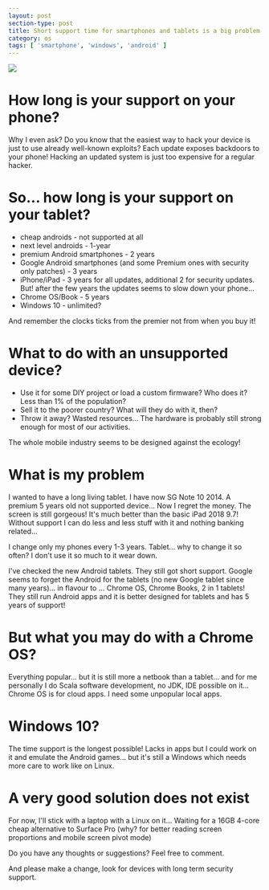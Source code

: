 ```yaml
---
layout: post
section-type: post
title: Short support time for smartphones and tablets is a big problem
category: os
tags: [ 'smartphone', 'windows', 'android' ]
---
```


![](https://cdn-images-1.medium.com/max/1200/1*TMRayUTb65ScYlvwYz1JPA.jpeg)

# How long is your support on your phone?
Why I even ask? Do you know that the easiest way to hack your device is just to use already well-known exploits? Each update exposes backdoors to your phone! Hacking an updated system is just too expensive for a regular hacker.

# So... how long is your support on your tablet?
* cheap androids - not supported at all
* next level androids - 1-year
* premium Android smartphones - 2 years
* Google Android smartphones (and some Premium ones with security only patches) - 3 years
* iPhone/iPad - 3 years for all updates, additional 2 for security updates. But! after the few years the updates seems to slow down your phone...
* Chrome OS/Book - 5 years
* Windows 10 - unlimited?

And remember the clocks ticks from the premier not from when you buy it!

# What to do with an unsupported device?
* Use it for some DIY project or load a custom firmware? Who does it? Less than 1% of the population?
* Sell it to the poorer country? What will they do with it, then?
* Throw it away? Wasted resources... The hardware is probably still strong enough for most of our activities.

The whole mobile industry seems to be designed against the ecology!

# What is my problem
I wanted to have a long living tablet. I have now SG Note 10 2014. A premium 5 years old not supported device... Now I regret the money. The screen is still gorgeous! It's much better than the basic iPad 2018 9.7! Without support I can do less and less stuff with it and nothing banking related...

I change only my phones every 1-3 years. Tablet... why to change it so often? I don't use it so much to it wear down.

I've checked the new Android tablets. They still got short support. Google seems to forget the Android for the tablets (no new Google tablet since many years)... in flavour to ... Chrome OS, Chrome Books, 2 in 1 tablets! They still run Android apps and it is better designed for tablets and has 5 years of support!

# But what you may do with a Chrome OS?
Everything popular... but it is still more a netbook than a tablet... and for me personally I do Scala software development, no JDK, IDE possible on it... Chrome OS is for cloud apps. I need some unpopular local apps.

# Windows 10?
The time support is the longest possible! Lacks in apps but I could work on it and emulate the Android games... but it's still a Windows which needs more care to work like on Linux.

# A very good solution does not exist
For now, I'll stick with a laptop with a Linux on it... Waiting for a 16GB 4-core cheap alternative to Surface Pro (why? for better reading screen proportions and mobile screen pivot mode)

Do you have any thoughts or suggestions? Feel free to comment.

And please make a change, look for devices with long term security support.
